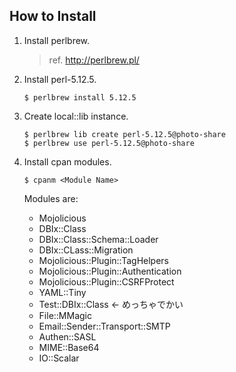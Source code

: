 How to Install
--------

1.  Install perlbrew.

    >   ref. <http://perlbrew.pl/>

2.  Install perl-5.12.5.

        $ perlbrew install 5.12.5

3.  Create local::lib instance.

        $ perlbrew lib create perl-5.12.5@photo-share
        $ perlbrew use perl-5.12.5@photo-share
        
4.  Install cpan modules.

        $ cpanm <Module Name>

    Modules are:

    -   Mojolicious
    -   DBIx::Class
    -   DBIx::Class::Schema::Loader
    -   DBIx::CLass::Migration
    -   Mojolicious::Plugin::TagHelpers
    -   Mojolicious::Plugin::Authentication
    -   Mojolicious::Plugin::CSRFProtect
    -   YAML::Tiny
    -   Test::DBIx::Class   <- めっちゃでかい
    -   File::MMagic
    -   Email::Sender::Transport::SMTP
    -   Authen::SASL
    -   MIME::Base64
    -   IO::Scalar
